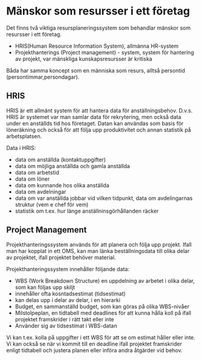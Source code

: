 
# Mänskor som resursser i ett företag

Det finns två viktiga resursplaneringssystem som behandlar mänskor som resursser i ett företag.
 - HRIS(Human Resource Information System), allmänna HR-system
 - Projekthanterings (Project management) - system, system för hantering av projekt, var mänskliga kunskapsresursser är kritiska
 
Båda har samma koncept som en människa som resurs, alltså persontid (persontimmar,persondagar). 
 
## HRIS

HRIS är ett allmänt system för att hantera data för anställningsbehov. D.v.s. HRIS är systemet var man samlar data för rekrytering, men också data under en anställds tid hos företaget. Datan kan användas som basis för löneräkning och också för att följa upp produktivitet och annan statistik på arbetsplatsen.

Data i HRIS:

 - data om anställda (kontaktuppgifter)
 - data om möjliga anställda och gamla anställda
 - data om arbetstid
 - data om löner
 - data om kunnande hos olika anställda
 - data om avdelningar
 - data om var anställda jobbar vid vilken tidpunkt, data om avdelingarnas struktur (vem e chef för vem)
 - statistik om t.ex. hur länge anställninsgörhållanden räcker
 

## Project Management

Projekthanteringssystem används för att planera och följa upp projekt. Ifall man har kopplat in ett OMS, kan man länka beställningsdata till olika delar av projektet, ifall projektet behöver material.

Projekthanteringssystem innehåller följande data:

 - WBS (Work Breakdown Structure) en uppdelning av arbetet i olika delar, som kan följas upp skiljt
  - innehåller ofta kosntadsestimat (tidsestimat)
  - kan delas upp i delar av delar, i en hierarki
 - Budget, en sammanställd budget, som kan göras på olika WBS-nivåer
 - Milstolpeplan, en tidtabell med deadlines för att kunna hålla koll på ifall projektet framskrider i rätt takt eller inte
  - Använder sig av tidsestimat i WBS-datan
 
Vi kan t.ex. kolla på uppgifter i ett WBS för att se om estimat håller eller inte. Vi kan också se när vi kommit till en deadline ifall projektet framskrider enligt tidtabell och justera planen eller införa andra åtgärder vid behov.
